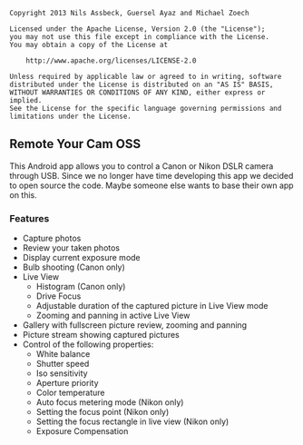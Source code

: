     Copyright 2013 Nils Assbeck, Guersel Ayaz and Michael Zoech
    
    Licensed under the Apache License, Version 2.0 (the "License");
    you may not use this file except in compliance with the License.
    You may obtain a copy of the License at
    
        http://www.apache.org/licenses/LICENSE-2.0
    
    Unless required by applicable law or agreed to in writing, software
    distributed under the License is distributed on an "AS IS" BASIS,
    WITHOUT WARRANTIES OR CONDITIONS OF ANY KIND, either express or implied.
    See the License for the specific language governing permissions and
    limitations under the License.

## Remote Your Cam OSS

This Android app allows you to control a Canon or Nikon DSLR camera through USB.
Since we no longer have time developing this app we decided to open source the code.
Maybe someone else wants to base their own app on this.

### Features

* Capture photos
* Review your taken photos
* Display current exposure mode
* Bulb shooting (Canon only)
* Live View
  * Histogram (Canon only)
  * Drive Focus
  * Adjustable duration of the captured picture in Live View mode
  * Zooming and panning in active Live View
* Gallery with fullscreen picture review, zooming and panning
* Picture stream showing captured pictures
* Control of the following properties:
  * White balance
  * Shutter speed
  * Iso sensitivity
  * Aperture priority
  * Color temperature
  * Auto focus metering mode (Nikon only)
  * Setting the focus point (Nikon only)
  * Setting the focus rectangle in live view (Nikon only)
  * Exposure Compensation

